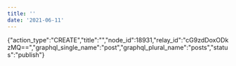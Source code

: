 ```yaml
---
title: ''
date: '2021-06-11'
---
```


{"action_type":"CREATE","title":"","node_id":18931,"relay_id":"cG9zdDoxODkzMQ==","graphql_single_name":"post","graphql_plural_name":"posts","status":"publish"}
